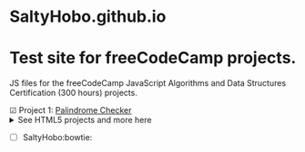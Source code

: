 # SaltyHobo.github.io

# Test site for freeCodeCamp projects.

<p>JS files for the freeCodeCamp JavaScript Algorithms and Data Structures Certification (300 hours) projects.</p>
  &#9745; Project 1: <a href="https://github.com/SaltyHobo/SaltyHobo.github.io/blob/master/freecodecamp/javascript-certification/palindrome-checker-simplified.js">Palindrome Checker</a>


<details>
<summary>See HTML5 projects and more here</summary>
  <a href="https://github.com/SaltyHobo/SaltyHobo.github.io">SaltyHobo's Homepage</a>
</details>



- [ ] SaltyHobo:bowtie:
